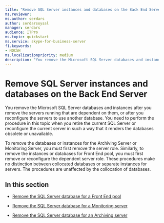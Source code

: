 ```yaml
---
title: "Remove SQL Server instances and databases on the Back End Server"
ms.reviewer: 
ms.author: serdars
author: serdarsoysal
manager: serdars
audience: ITPro
ms.topic: quickstart
ms.service: skype-for-business-server
f1.keywords:
- NOCSH
ms.localizationpriority: medium
description: "You remove the Microsoft SQL Server databases and instances after you remove the servers running that are dependent on them, or after you reconfigure the servers to use another database. You need to perform the procedure in this topic when you retire the current SQL Server or reconfigure the current server in such a way that it renders the databases obsolete or unavailable."
---
```


# Remove SQL Server instances and databases on the Back End Server

You remove the Microsoft SQL Server databases and instances after you remove the servers running that are dependent on them, or after you reconfigure the servers to use another database. You need to perform the procedure in this topic when you retire the current SQL Server or reconfigure the current server in such a way that it renders the databases obsolete or unavailable.
  
To remove the databases or instances for the Archiving Server or Monitoring Server, you must first remove the server role. Similarly, to remove the instances or databases for Front End pool, you must first remove or reconfigure the dependent server role. These procedures make no distinction between collocated databases or separate instances for servers. The procedures are unaffected by the collocation of databases.
  
## In this section

- [Remove the SQL Server database for a Front End pool](remove-the-sql-server-database-for-a-front-end-pool.md)
    
- [Remove the SQL Server database for a Monitoring server](remove-the-sql-server-database-for-a-monitoring-server.md)
    
- [Remove the SQL Server database for an Archiving server](remove-the-sql-server-database-for-an-archiving-server.md)
    

